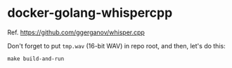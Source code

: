 # docker-golang-whispercpp

Ref. https://github.com/ggerganov/whisper.cpp

Don't forget to put `tmp.wav` (16-bit WAV) in repo root, and then, let's do this:

```shell
make build-and-run
```
